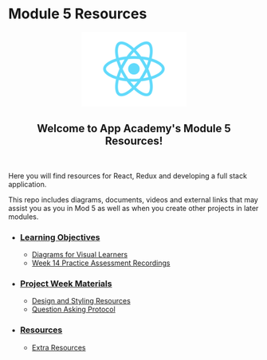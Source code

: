# Module 5 Resources

<div align='center'>
  <img height='150px' src='./assets/splash/react-logo.svg'/>
  <h2>Welcome to App Academy's Module 5 Resources!</h2>
</div>
<br>

Here you will find resources for React, Redux and developing a full stack
application.

This repo includes diagrams, documents, videos and external links that may
assist you as you in Mod 5 as well as when you create other projects in later
modules.

- ### [Learning Objectives][learning-objectives]

  - [Diagrams for Visual Learners][diagrams]
  - [Week 14 Practice Assessment Recordings][practice-assessment]

- ### [Project Week Materials][project-week]

  - [Design and Styling Resources][design and styling]
  - [Question Asking Protocol][question-protocol]

- ### [Resources][resources]

  - [Extra Resources][extra-resources]

<!-- additional resources -->

[resources]: ./resources/README.md
[extra-resources]: ./resources/extra-resources.md

<!-- learning objectives -->

[learning-objectives]: ./learning-objectives/README.md
[diagrams]: ./learning-objectives/README.md#diagrams-for-the-visual-learners
[practice-assessment]: ./learning-objectives/w14-practice-assessment.md

<!-- project week -->

[project-week]: ./project-week/README.md
[design and styling]: ./project-week/design-and-styling.md
[question-protocol]: ./project-week/question-asking-protocol.md
